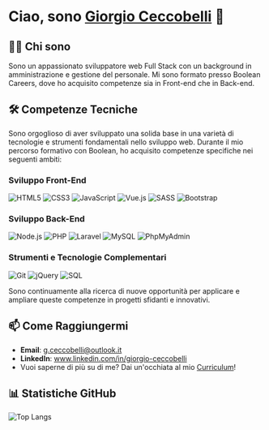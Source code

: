 # Ciao, sono [Giorgio Ceccobelli]() 👋

## 👨‍💻 Chi sono
Sono un appassionato sviluppatore web Full Stack con un background in amministrazione e gestione del personale. Mi sono formato presso Boolean Careers, dove ho acquisito competenze sia in Front-end che in Back-end.

## 🛠 Competenze Tecniche

Sono orgoglioso di aver sviluppato una solida base in una varietà di tecnologie e strumenti fondamentali nello sviluppo web. Durante il mio percorso formativo con Boolean, ho acquisito competenze specifiche nei seguenti ambiti:

### Sviluppo Front-End
![HTML5](https://img.shields.io/badge/-HTML5-E34F26?style=flat&logo=html5&logoColor=white)
![CSS3](https://img.shields.io/badge/-CSS3-1572B6?style=flat&logo=css3)
![JavaScript](https://img.shields.io/badge/-JavaScript-F7DF1E?style=flat&logo=javascript&logoColor=black)
![Vue.js](https://img.shields.io/badge/-Vue.js-4FC08D?style=flat&logo=vuedotjs&logoColor=white)
![SASS](https://img.shields.io/badge/-SASS-CC6699?style=flat&logo=sass&logoColor=white)
![Bootstrap](https://img.shields.io/badge/-Bootstrap-563D7C?style=flat&logo=bootstrap)

### Sviluppo Back-End
![Node.js](https://img.shields.io/badge/-Node.js-339933?style=flat&logo=nodedotjs&logoColor=white)
![PHP](https://img.shields.io/badge/-PHP-777BB4?style=flat&logo=php)
![Laravel](https://img.shields.io/badge/-Laravel-FF2D20?style=flat&logo=laravel&logoColor=white)
![MySQL](https://img.shields.io/badge/-MySQL-4479A1?style=flat&logo=mysql&logoColor=white)
![PhpMyAdmin](https://img.shields.io/badge/-phpMyAdmin-6C78AF?style=flat&logo=phpmyadmin&logoColor=white)

### Strumenti e Tecnologie Complementari
![Git](https://img.shields.io/badge/-Git-F05032?style=flat&logo=git&logoColor=white)
![jQuery](https://img.shields.io/badge/-jQuery-0769AD?style=flat&logo=jquery&logoColor=white)
![SQL](https://img.shields.io/badge/-SQL-336791?style=flat&logo=postgresql&logoColor=white)

Sono continuamente alla ricerca di nuove opportunità per applicare e ampliare queste competenze in progetti sfidanti e innovativi.

<!--
## 📌 Progetti in Evidenza
(Elenco di alcuni dei tuoi progetti con una breve descrizione, tecnologie utilizzate, e link al repository)

<!-- ### Progetto 1: [Nome del Progetto]
- **Descrizione**: [Breve descrizione del progetto]
- **Tecnologie Utilizzate**: [Tecnologie impiegate]
- **Link al Repository**: [URL del repository]

### Progetto 2: [Nome del Progetto]
- **Descrizione**: [Breve descrizione del progetto]
- **Tecnologie Utilizzate**: [Tecnologie impiegate]
- **Link al Repository**: [URL del repository]
-->
## 📫 Come Raggiungermi
- **Email**: g.ceccobelli@outlook.it
- **LinkedIn**: www.linkedin.com/in/giorgio-ceccobelli
- Vuoi saperne di più su di me? Dai un'occhiata al mio [Curriculum](https://www.canva.com/design/DAFzybRhHzc/lq6EDMUjhPeWSXxWexyWEg/view?utm_content=DAFzybRhHzc&utm_campaign=designshare&utm_medium=link&utm_source=editor)!

## 📊 Statistiche GitHub
![Top Langs](https://github-readme-stats.vercel.app/api/top-langs/?username=GioGio4&layout=donut)

<!-- 
## 🌱 Sto Imparando
- [Tecnologie o argomenti che stai attualmente studiando/imparando]


> "Citazione che ti rappresenta o che ti ispira" - Autore
-->

<!--
**GioGio4/GioGio4** is a ✨ _special_ ✨ repository because its `README.md` (this file) appears on your GitHub profile.

Here are some ideas to get you started:

- 🔭 I’m currently working on ...
- 🌱 I’m currently learning ...
- 👯 I’m looking to collaborate on ...
- 🤔 I’m looking for help with ...
- 💬 Ask me about ...
- 📫 How to reach me: ...
- 😄 Pronouns: ...
- ⚡ Fun fact: ...
-->

